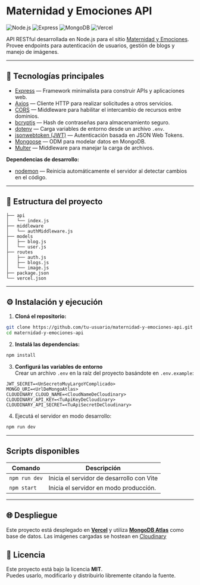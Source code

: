 # Maternidad y Emociones API

![Node.js](https://img.shields.io/badge/Node.js-339933?logo=node.js&logoColor=white)
![Express](https://img.shields.io/badge/Express.js-000000?logo=express&logoColor=white)
![MongoDB](https://img.shields.io/badge/MongoDB-47A248?logo=mongodb&logoColor=white)
![Vercel](https://img.shields.io/badge/Vercel-000000?logo=vercel&logoColor=white)

API RESTful desarrollada en Node.js para el sitio [Maternidad y Emociones](https://maternidadyemociones.com.ar). Provee endpoints para autenticación de usuarios, gestión de blogs y manejo de imágenes.

---

## 🚀 Tecnologías principales

- [Express](https://expressjs.com/) — Framework minimalista para construir APIs y aplicaciones web.
- [Axios](https://axios-http.com/) — Cliente HTTP para realizar solicitudes a otros servicios.
- [CORS](https://www.npmjs.com/package/cors) — Middleware para habilitar el intercambio de recursos entre dominios.
- [bcryptjs](https://www.npmjs.com/package/bcryptjs) — Hash de contraseñas para almacenamiento seguro.
- [dotenv](https://www.npmjs.com/package/dotenv) — Carga variables de entorno desde un archivo `.env`.
- [jsonwebtoken (JWT)](https://jwt.io/) — Autenticación basada en JSON Web Tokens.
- [Mongoose](https://mongoosejs.com/) — ODM para modelar datos en MongoDB.
- [Multer](https://www.npmjs.com/package/multer) — Middleware para manejar la carga de archivos.

**Dependencias de desarrollo:**
- [nodemon](https://www.npmjs.com/package/nodemon) — Reinicia automáticamente el servidor al detectar cambios en el código.

---

## 📂 Estructura del proyecto

```
├── api
│   └── index.js
├── middleware
│   └── authMiddleware.js
├── models
│   ├── blog.js
│   └── user.js
├── routes
│   ├── auth.js
│   ├── blogs.js
│   └── image.js
├── package.json
└── vercel.json
```


---

## ⚙️ Instalación y ejecución

1. **Cloná el repositorio:**
```bash
git clone https://github.com/tu-usuario/maternidad-y-emociones-api.git
cd maternidad-y-emociones-api
```

2. **Instalá las dependencias:**
```bash
npm install
```

3. **Configurá las variables de entorno**  
Crear un archivo `.env` en la raíz del proyecto basándote en `.env.example`:
```env
JWT_SECRET=<UnSecretoMuyLargoYComplicado>
MONGO_URI=<UrlDeMongoAtlas>
CLOUDINARY_CLOUD_NAME=<CloudNameDeCloudinary>
CLOUDINARY_API_KEY=<TuApiKeyDeCloudinary>
CLOUDINARY_API_SECRET=<TuApiSecretDeCloudinary>
 ```

4. Ejecutá el servidor en modo desarrollo:
```bash
npm run dev
```

---

##  Scripts disponibles
| Comando           | Descripción                                        |
|-------------------|----------------------------------------------------|
| `npm run dev`     | Inicia el servidor de desarrollo con Vite          |
| `npm start`       | Inicia el servidor en modo producción.             |

---

## 🌐 Despliegue

Este proyecto está desplegado en **[Vercel](https://vercel.com/)** y utiliza **[MongoDB Atlas](https://www.mongodb.com/cloud/atlas)** como base de datos. Las imágenes cargadas se hostean en [Cloudinary](https://cloudinary.com/)

## 📄 Licencia

Este proyecto está bajo la licencia **MIT**.  
Puedes usarlo, modificarlo y distribuirlo libremente citando la fuente.
